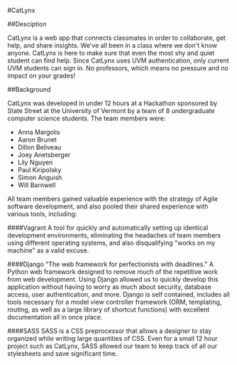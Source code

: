 #CatLynx

##Desciption

CatLynx is a web app that connects classmates in order to collaborate, get help, and share insights.
We've all been in a class where we don't know anyone. 
CatLynx is here to make sure that even the most shy and quiet student can find help.
Since CatLynx uses UVM authentication, only current UVM students can sign in.
No professors, which means no pressure and no impact on your grades!

##Background

CatLynx was developed in under 12 hours at a Hackathon sponsored by State Street at the University of Vermont by a team of 8 undergraduate computer science students.
The team members were:

* Anna Margolis
* Aaron Brunet
* Dillon Beliveau
* Joey Anetsberger
* Lily Nguyen
* Paul Kiripolsky
* Simon Anguish
* Will Barnwell

All team members gained valuable experience with the strategy of Agile software development, and also pooled their shared experience with various tools, including:

####Vagrant
A tool for quickly and automatically setting up identical development environments, eliminating the headaches of team members using different operating systems, and also disqualifying "works on my machine" as a valid excuse.

####Django
"The web framework for perfectionists with deadlines." A Python web framework designed to remove much of the repetitive work from web development. Using Django allowed us to quickly develop this application without having to worry as much about security, database access, user authentication, and more. Django is self contained, includes all tools necessary for a model view controller framework (ORM, templating, routing, as well as a large library of shortcut functions) with excellent documentation all in once place.

####SASS
SASS is a CSS preprocessor that allows a designer to stay organized while writing large quantities of CSS. Even for a small 12 hour project such as CatLynx, SASS allowed our team to keep track of all our stylesheets and save significant time.
